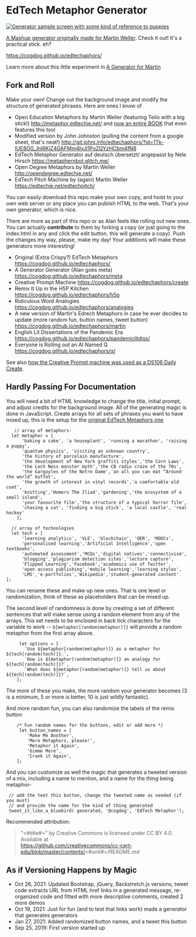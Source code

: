 # EdTech Metaphor Generator

[![](metaphor-screen.jpg "Generator sample screen with some kind of reference to puppies")](https://cogdog.github.io/edtechaphors/)


[A Mashup generator originally made for Martin Weller](http://blog.edtechie.net/edtech/ed-tech-metaphor-generator/). Check it out! It's a practical stick. eh?

https://cogdog.github.io/edtechaphors/

Learn more about this little experiment in [A Generator for Martin](https://cogdogblog.com/2019/09/generator-for-martin/)

## Fork and Roll

Make your own! Change out the background image and modify the structure of generated phrases. Here are ones I know of


* Open Education Metaphors by Martin Weller (featuring Teilo with a big stick!) http://metaphor.edtechie.net/ and [now an entire BOOK](http://blog.edtechie.net/books/metaphors-of-ed-tech-is-out/) that even features this tool
* Modified version by John Johnston (pulling the content from a google sheet, that's neat!) http://git.johnj.info/edtechaphors/?id=1Tk-IUE8OG_InI6KjZ4GAFMm4IyJl1PoZQYzHCbm4fN8
* EdTech Metaphor Generator auf deutsch übersetzt/ angepasst by Nele Hirsch https://metaphernbot.glitch.me/
* Open Degree Metaphors by Martin Weller http://opendegree.edtechie.net/
* EdTech Pitch Machine by (again) Martin Weller https://edtechie.net/edtechpitch/


You can easily download this repo make your own copy, and hoist to your own web server or any place you can publish HTML to the web. That's your own generator, which is nice.

There are more as part of this repo or as Alan feels like rolling out new ones. You can actually **contribute** to them by forking a copy (or just going to the index.html in any and click the edit button, this will generate a copy). Push the changes my way, please, make my day! Your additions will make these generators more interesting!

* Original (Extra Crispy?) EdTech Metaphors https://cogdog.github.io/edtechaphors/
* A Generator Generator (Alan goes meta) https://cogdog.github.io/edtechaphors/meta
* Creative Prompt Machine https://cogdog.github.io/edtechaphors/create
* Remix It Up in the H5P Kitchen https://cogdog.github.io/edtechaphors/h5p
* Ridiculous Word Analogies https://cogdog.github.io/edtechaphors/analogies
* A new version of Martin's Edrech Metaphors in case he ever decides to update (more random fun, button names, tweet button) https://cogdog.github.io/edtechaphors/martin 
* English Lit Dissertations of the Pandemic Era https://cogdog.github.io/edtechaphors/pandemiclitdiss/
* Everyone is Rolling out an AI Named Q https://cogdog.github.io/edtechaphors/q/

See also [how the Creative Prompt machine was used as a DS106 Daily Create](https://daily.ds106.us/tdc3581/).

## Hardly Passing For Documentation

You will need a bit of HTML knowledge to change the title, initial prompt, and adjust credits for the background image. All of the generating magic is done in JavaScript. Create arrays for all sets of phrases you want to have mixed up, this is the setup for the [original EdTech Metaphors one](https://cogdog.github.io/edtechaphors/)

       // array of metaphors- 
	  let metaphor = [
	      'baking a cake', 'a houseplant', 'running a marathon', 'raising a puppy', 
	      'quantum physics', 'visiting an unknown country',
	      'the history of porcelain manufacture',
	      'the development of New York graffiti styles','the Corn Laws',
	      'the Loch Ness monster myth','the CB radio craze of the 70s',
	      'the Gargoyles of the Notre Dame','an all you can eat “Around the world” buffet',
	      'the growth of interest in vinyl records','a comfortable old coat',
	      'knitting','Homers The Iliad','gardening','the ecosystem of a small island',
	      'your favourite film','the structure of a typical horror film', 
	      'chasing a cat', 'finding a big stick', 'a local castle', 'real hockey'
	    ];
  
  	  // array of technologies
	  let tech = [
	      'learning analytics', 'VLE', 'blockchain', 'OER', 'MOOCs', 
	      'personalised learning','Artificial Intelligence','open textbooks',
	      'automated assessment','MCQs','digital natives','connectivism',
	      'blogging','plagiarism detection sites','lecture capture',
	      'Flipped Learning','Facebook','academics use of Twitter',
	      'open access publishing','mobile learning','learning styles',
	      'LMS','e-portfolios','Wikipedia','student-generated content'
	];

You can rename these and make up new ones. That is one level or randomization, think of these as placeholders that can be mixed up.

The second level of randomness is done by creating a set of different sentences that will make sense using a random element from any of the arrays. This set needs to be enclosed in back tick characters for the variable to work -- `${metaphor[random(metaphor)]}` will provide a random metaphor from the first array above.

      	 let options = [
	  	   `Use ${metaphor[random(metaphor)]} as a metaphor for ${tech[random(tech)]}.`, 
		   `How is ${metaphor[random(metaphor)]} an analogy for ${tech[random(tech)]}?`, 
		   `What does ${metaphor[random(metaphor)]} tell us about ${tech[random(tech)]}?`,
		];
The more of these you make, the more random your generator becomes (3 is a minimum, 5 or more is better, 10 is just wildly fantastic).

And more random fun, you can also randomize the labels of the remix button:

        /* Fun random names for the buttons, edit or add more */
		 let button_names = [
			'Make Me Another',
			'More Metaphors, please!',
			'Metaphor it Again',
			'Gimme More',
			'Crank it Again',
		];

And you can customize as well the magic that generates a tweeted version of a mix, including a name to mention, and a name for the thing being metaphor-

     // add the teet this button, change the tweeted name as needed (if you must)
  	 // and provide the name for the kind of thing generated
  	 tweet_it_like_a_bluebird( generated, '@cogdog', 'EdTech Metaphor');

Recommended attribution: 

> "<#title#>" by Creative Commons is licensed under CC BY 4.0. Available at    
> https://github.com/creativecommons/cc-cert-edu/blob/master/contents/<#unit#>/README.md


## As if Versioning Happens by Magic

* Oct 26, 2021: Updated Bootstrap, jQuery, Backstretch.js versions, tweet code extracts URL from HTML href links in a generated message, re-organized code and fitted with more descriptive comments, created 2 more demos
* Oct 19, 2021: Just for fun (and to test that links work) made a generator that generates generators
* Jan 27, 2021: Added randomized button names, and a tweet this button
* Sep 25, 2019: First version started up



